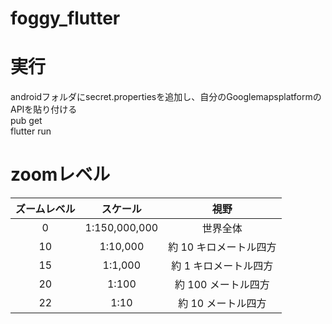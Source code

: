 # foggy_flutter

# 実行
androidフォルダにsecret.propertiesを追加し、自分のGooglemapsplatformのAPIを貼り付ける<br>
pub get<br>
flutter run

# zoomレベル
| ズームレベル | スケール |	視野 |
|:---:|:---:|:---:|
| 0 | 1:150,000,000 | 世界全体 ||
| 10 | 1:10,000 | 約 10 キロメートル四方 |
| 15 | 1:1,000 | 約 1 キロメートル四方 |
| 20 | 1:100 | 約 100 メートル四方 |
| 22 | 1:10 | 約 10 メートル四方 |


